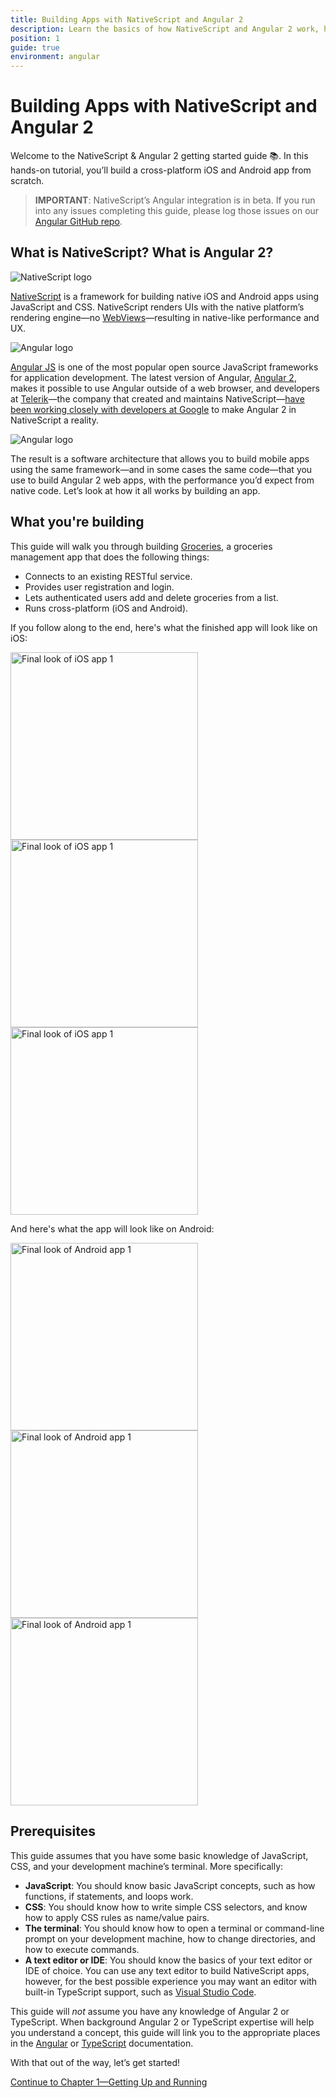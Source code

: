```yaml
---
title: Building Apps with NativeScript and Angular 2
description: Learn the basics of how NativeScript and Angular 2 work, how to set up your system, and how to create your first app
position: 1
guide: true
environment: angular
---
```


# Building Apps with NativeScript and Angular 2

Welcome to the NativeScript & Angular 2 getting started guide 📚. In this hands-on tutorial, you’ll build a cross-platform iOS and Android app from scratch.

> **IMPORTANT**: NativeScript’s Angular integration is in beta. If you run into any issues completing this guide, please log those issues on our [Angular GitHub repo](https://github.com/NativeScript/nativescript-angular/issues).

## What is NativeScript? What is Angular 2?

<div class="intro-box">
  <img src="{{site.baseurl}}/img/cli-getting-started/angular/chapter0/NativeScript_logo.png" class="plain" alt="NativeScript logo">
  <p><a href="https://www.nativescript.org/">NativeScript</a> is a framework for building native iOS and Android apps using JavaScript and CSS. NativeScript renders UIs with the native platform’s rendering engine—no <a href="http://developer.telerik.com/featured/what-is-a-webview/">WebViews</a>—resulting in native-like performance and UX.</p>
</div>

<div class="intro-box">
  <img src="{{site.baseurl}}/img/cli-getting-started/angular/chapter0/Angular_logo.png" class="plain" alt="Angular logo">
  <p><a href="https://angularjs.org/">Angular JS</a> is one of the most popular open source JavaScript frameworks for application development. The latest version of Angular, <a href="https://angular.io/">Angular 2</a>, makes it possible to use Angular outside of a web browser, and developers at <a href="http://www.telerik.com/">Telerik</a>—the company that created and maintains NativeScript—<a href="https://docs.google.com/document/d/1J6fZcVbVa6uONVCJIox2A3Jn5TWgspLufmryfA1OXGk/edit#heading=h.trgonlvb0z3j">have been working closely with developers at Google</a> to make Angular 2 in NativeScript a reality.</p>
</div>

<div class="intro-box">
  <img src="{{site.baseurl}}/img/cli-getting-started/angular/chapter0/NativeScript_Angular_logo.png" class="plain" alt="Angular logo">
  <p>The result is a software architecture that allows you to build mobile apps using the same framework—and in some cases the same code—that you use to build Angular 2 web apps, with the performance you’d expect from native code. Let’s look at how it all works by building an app.</p>
</div>

## What you're building

This guide will walk you through building [Groceries](https://github.com/NativeScript/sample-Groceries), a groceries management app that does the following things:

- Connects to an existing RESTful service.
- Provides user registration and login.
- Lets authenticated users add and delete groceries from a list.
- Runs cross-platform (iOS and Android).

If you follow along to the end, here's what the finished app will look like on iOS:

<img src="{{site.baseurl}}/img/cli-getting-started/angular/chapter0/ios/1.png" alt="Final look of iOS app 1" style="height: 300px;">
<img src="{{site.baseurl}}/img/cli-getting-started/angular/chapter0/ios/2.png" alt="Final look of iOS app 1" style="height: 300px;">
<img src="{{site.baseurl}}/img/cli-getting-started/angular/chapter0/ios/3.png" alt="Final look of iOS app 1" style="height: 300px;">

And here's what the app will look like on Android:

<img src="{{site.baseurl}}/img/cli-getting-started/angular/chapter0/android/1.png" alt="Final look of Android app 1" style="height: 300px;">
<img src="{{site.baseurl}}/img/cli-getting-started/angular/chapter0/android/2.png" alt="Final look of Android app 1" style="height: 300px;">
<img src="{{site.baseurl}}/img/cli-getting-started/angular/chapter0/android/3.png" alt="Final look of Android app 1" style="height: 300px;">

## Prerequisites

This guide assumes that you have some basic knowledge of JavaScript, CSS, and your development machine’s terminal. More specifically:

* **JavaScript**: You should know basic JavaScript concepts, such as how functions, if statements, and loops work.
* **CSS**: You should know how to write simple CSS selectors, and know how to apply CSS rules as name/value pairs.
* **The terminal**: You should know how to open a terminal or command-line prompt on your development machine, how to change directories, and how to execute commands.
* **A text editor or IDE**: You should know the basics of your text editor or IDE of choice. You can use any text editor to build NativeScript apps, however, for the best possible experience you may want an editor with built-in TypeScript support, such as [Visual Studio Code](https://code.visualstudio.com/).

This guide will _not_ assume you have any knowledge of Angular 2 or TypeScript. When background Angular 2 or TypeScript expertise will help you understand a concept, this guide will link you to the appropriate places in the [Angular](https://angular.io/docs/ts/latest/) or [TypeScript](http://www.typescriptlang.org/Handbook) documentation.

With that out of the way, let’s get started!

<div class="next-chapter-link-container">
  <a href="ng-chapter-1">Continue to Chapter 1—Getting Up and Running</a>
</div>
